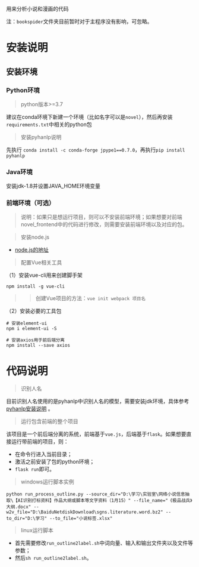 用来分析小说和漫画的代码


注：`bookspider`文件夹目前暂时对于主程序没有影响，可忽略。


# 安装说明

## 安装环境

### Python环境

> python版本>=3.7

建议在conda环境下新建一个环境（比如名字可以是`novel`），然后再安装`requirements.txt`中相关的python包

> 安装pyhanlp说明

先执行 `conda install -c conda-forge jpype1==0.7.0`，再执行`pip install pyhanlp`

### Java环境

安装jdk-1.8并设置JAVA_HOME环境变量


### 前端环境（可选）

> 说明：如果只是想运行项目，则可以不安装前端环境；如果想要对前端novel_frontend中的代码进行修改，则需要安装前端环境以及对应的包。

> 安装node.js

- [node.js的地址](https://nodejs.org/zh-cn/)

> 配置Vue相关工具

（1）安装vue-cli用来创建脚手架

```shell
npm install -g vue-cli
```

>> 创建Vue项目的方法：`vue init webpack 项目名`

（2）安装必要的工具包

```shell
# 安装element-ui
npm i element-ui -S

# 安装axios用于前后端分离
npm install --save axios
```


# 代码说明

> 识别人名

目前识别人名使用的是pyhanlp中识别人名的模型，需要安装jdk环境，具体参考[pyhanlp安装说明](https://github.com/hankcs/pyhanlp) 。

> 运行包含前端的整个项目

该项目是一个前后端分离的系统，前端基于`vue.js`，后端基于`flask`。如果想要直接运行带前端的项目，则：

- 在命令行进入当前目录；
- 激活之前安装了包的python环境；
- `flask run`即可。


> windows运行脚本实例

`python run_process_outline.py --source_dir="D:\学习\实验室\网络小说信息抽取\【AI识别打标资料】作品大纲或脚本等文字资料（1月15）" --file_name="《极品战兵》大纲.docx" --w2v_file="D:\BaiduNetdiskDownload\sgns.literature.word.bz2" --to_dir="D:\学习" --to_file="小说标签.xlsx"`

> linux运行脚本

- 首先需要修改`run_outline2label.sh`中词向量、输入和输出文件夹以及文件等参数；
- 然后`sh run_outline2label.sh`。
